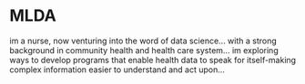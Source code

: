 # MLDA
im a nurse, now venturing into the word of data science... with a strong background in community health and health care system... im exploring ways to develop programs that enable health data to speak for itself-making complex information easier to understand and act upon... 
